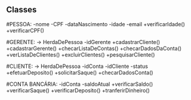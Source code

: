 ## Classes
#PESSOA:
-nome
-CPF
-dataNascimento
-idade
-email
+verificarIdade()
+verificarCPF()

#GERENTE: -> HerdaDePessoa
-idGerente
+cadastrarCliente()
+cadastrarGerente()
+checarListaDeContas()
+checarDadosDaConta()
+verListaDeClientes()
+excluirClientes()
+pesquisarCliente()

#CLIENTE: -> HerdaDePessoa
-idConta
-idCliente
-status
+efetuarDeposito()
+solicitarSaque()
+checarDadosConta()

#CONTA BANCÁRIA:
-idConta
-saldoAtual
+verificarSaldo()
+verificarSaque() 
+verificarDeposito()
+tranferirDinheiro()


